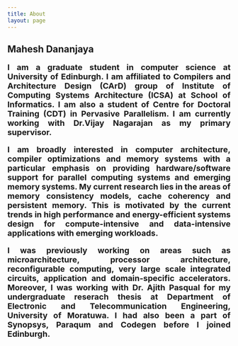 ```yaml
---
title: About
layout: page
---
```

<h2>Mahesh Dananjaya</h2>

<body>
<font size="4">
<p align="justify"><strong>I am a graduate student in computer science at <a style="text-decoration:none" href="https://www.ed.ac.uk/">University of Edinburgh</a>. I am affiliated to <a style="text-decoration:none" href="http://www.icsa.informatics.ed.ac.uk/compilers/">Compilers and Architecture Design (CArD)</a> group of <a style="text-decoration:none" href="http://web.inf.ed.ac.uk/icsa/">Institute of Computing Systems Architecture (ICSA)</a> at School of  <a style="text-decoration:none" href="http://www.inf.ed.ac.uk/">Informatics</a>. I am also a student of Centre for Doctoral Training (CDT) in <a style="text-decoration:none" href="http://web.inf.ed.ac.uk/infweb/student-services/cdt/pervasive-parallelism">Pervasive Parallelism</a>. I am currently working with <a style="text-decoration:none" href="http://homepages.inf.ed.ac.uk/vnagaraj/">Dr.Vijay Nagarajan</a> as my primary supervisor.</strong></p>

<p align="justify"><strong> I am broadly interested in computer architecture, compiler optimizations and memory systems with a particular emphasis on providing hardware/software support for parallel computing systems and emerging memory systems. My current research lies in the areas of <b>memory consistency models</b>, <b>cache coherency</b> and <b>persistent memory</b>. This is motivated by the current trends in high performance and energy-efficient systems design for compute-intensive and data-intensive applications with emerging workloads.</strong></p> 
 
<p align="justify"><strong>I was previously working on areas such as microarchitecture, processor architecture, reconfigurable computing, very large scale integrated circuits, application and domain-specific accelerators. Moreover, I was working with <a style="text-decoration:none" href="http://www.ent.mrt.ac.lk/~pasqual/">Dr. Ajith Pasqual</a> for my undergraduate reserach thesis at Department of Electronic and Telecommunication Engineering, University of Moratuwa. I had also been a part of Synopsys, Paraqum and Codegen before I joined Edinburgh. </strong></p>
</font>

<p hidden>I am currently live in Edinburgh, one of the most beautiful cities around the world.
![Profile Image]({{ site.url }}/{{ site.cover }})
</p>

</body>
